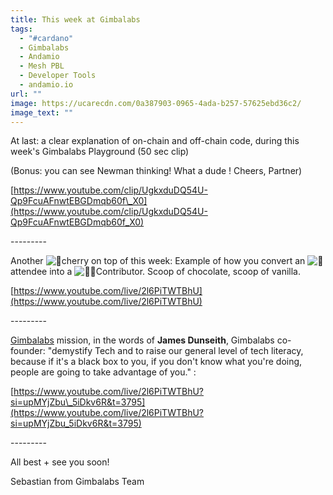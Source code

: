 ```yaml
---
title: This week at Gimbalabs
tags:
  - "#cardano"
  - Gimbalabs
  - Andamio
  - Mesh PBL
  - Developer Tools
  - andamio.io
url: ""
image: https://ucarecdn.com/0a387903-0965-4ada-b257-57625ebd36c2/
image_text: ""
---
```


At last: a clear explanation of on-chain and off-chain code, during this week's Gimbalabs Playground (50 sec clip)  
  
(Bonus: you can see Newman thinking! What a dude ! Cheers, Partner)  
  
[https://www.youtube.com/clip/UgkxduDQ54U-Qp9FcuAFnwtEBGDmqb60f\_X0](https://www.youtube.com/clip/UgkxduDQ54U-Qp9FcuAFnwtEBGDmqb60f_X0)

\---------

Another ![🍒](https://abs-0.twimg.com/emoji/v2/svg/1f352.svg "Cerezas")cherry on top of this week: Example of how you convert an ![🚶](https://abs-0.twimg.com/emoji/v2/svg/1f6b6.svg "Persona caminando")attendee into a ![🧑‍🏭](https://abs-0.twimg.com/emoji/v2/svg/1f9d1-200d-1f3ed.svg "Persona que trabaja en una fábrica")Contributor. Scoop of chocolate, scoop of vanilla.

[https://www.youtube.com/live/2l6PiTWTBhU](https://www.youtube.com/live/2l6PiTWTBhU)

\---------

[Gimbalabs](https://gimbalabs.com/gimbalgrid) mission, in the words of **James Dunseith**, Gimbalabs co-founder: "demystify Tech and to raise our general level of tech literacy, because if it's a black box to you, if you don't know what you're doing, people are going to take advantage of you." :

[https://www.youtube.com/live/2l6PiTWTBhU?si=upMYjZbu\_5iDkv6R&t=3795](https://www.youtube.com/live/2l6PiTWTBhU?si=upMYjZbu_5iDkv6R&t=3795)  

\---------

  
All best + see you soon!

Sebastian from Gimbalabs Team
